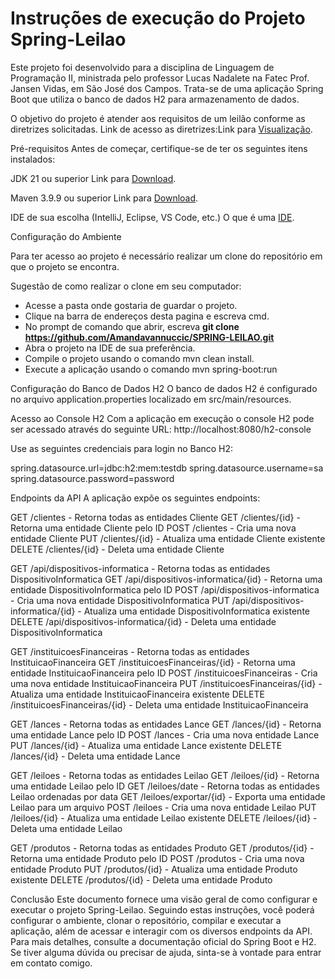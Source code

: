 # Instruções de execução do Projeto Spring-Leilao

Este projeto foi desenvolvido para a disciplina de Linguagem de Programação II, ministrada pelo professor Lucas Nadalete na Fatec Prof. Jansen Vidas, em São José dos Campos. 
Trata-se de uma aplicação Spring Boot que utiliza o banco de dados H2 para armazenamento de dados.

O objetivo do projeto é atender aos requisitos de um leilão conforme as diretrizes solicitadas.
Link de acesso as diretrizes:Link para <a href="(https://github.com/Amandavannuccic/SPRING-LEILAO/blob/main/Diretiz%20de%20projeto%20-%20Spring-Leilao%202024.pdf)">Visualização</a>.

Pré-requisitos
Antes de começar, certifique-se de ter os seguintes itens instalados:

JDK 21 ou superior
Link para <a href="[https://spring.io/projects/spring-boot](https://www.oracle.com/br/java/technologies/downloads/)">Download</a>.

Maven 3.9.9 ou superior
Link para <a href="https://maven.apache.org/download.cgi?.">Download</a>.

IDE de sua escolha (IntelliJ, Eclipse, VS Code, etc.)
O que é uma <a href="https://programae.org.br/cursoprogramacao/glossario/o-que-e-ide-em-programacao/">IDE</a>.

Configuração do Ambiente

Para ter acesso ao projeto é necessário realizar um clone do repositório em que o projeto se encontra.

Sugestão de como realizar o clone em seu computador:
 - Acesse a pasta onde gostaria de guardar o projeto.
 - Clique na barra de endereços desta pagina e escreva cmd.
 - No prompt de comando que abrir, escreva <b>git clone https://github.com/Amandavannuccic/SPRING-LEILAO.git</b>
 - Abra o projeto na IDE de sua preferência.
 - Compile o projeto usando o comando mvn clean install.
 - Execute a aplicação usando o comando mvn spring-boot:run

Configuração do Banco de Dados H2
O banco de dados H2 é configurado no arquivo application.properties localizado em src/main/resources. 

Acesso ao Console H2
Com a aplicação em execução o console H2 pode ser acessado através do seguinte URL:
http://localhost:8080/h2-console

Use as seguintes credenciais para login no Banco H2:

spring.datasource.url=jdbc:h2:mem:testdb
spring.datasource.username=sa
spring.datasource.password=password

Endpoints da API
A aplicação expõe os seguintes endpoints:

GET /clientes - Retorna todas as entidades Cliente
GET /clientes/{id} - Retorna uma entidade Cliente pelo ID
POST /clientes - Cria uma nova entidade Cliente
PUT /clientes/{id} - Atualiza uma entidade Cliente existente
DELETE /clientes/{id} - Deleta uma entidade Cliente

GET /api/dispositivos-informatica - Retorna todas as entidades DispositivoInformatica
GET /api/dispositivos-informatica/{id} - Retorna uma entidade DispositivoInformatica pelo ID
POST /api/dispositivos-informatica - Cria uma nova entidade DispositivoInformatica
PUT /api/dispositivos-informatica/{id} - Atualiza uma entidade DispositivoInformatica existente
DELETE /api/dispositivos-informatica/{id} - Deleta uma entidade DispositivoInformatica

GET /instituicoesFinanceiras - Retorna todas as entidades InstituicaoFinanceira
GET /instituicoesFinanceiras/{id} - Retorna uma entidade InstituicaoFinanceira pelo ID
POST /instituicoesFinanceiras - Cria uma nova entidade InstituicaoFinanceira
PUT /instituicoesFinanceiras/{id} - Atualiza uma entidade InstituicaoFinanceira existente
DELETE /instituicoesFinanceiras/{id} - Deleta uma entidade InstituicaoFinanceira

GET /lances - Retorna todas as entidades Lance
GET /lances/{id} - Retorna uma entidade Lance pelo ID
POST /lances - Cria uma nova entidade Lance
PUT /lances/{id} - Atualiza uma entidade Lance existente
DELETE /lances/{id} - Deleta uma entidade Lance

GET /leiloes - Retorna todas as entidades Leilao
GET /leiloes/{id} - Retorna uma entidade Leilao pelo ID
GET /leiloes/date - Retorna todas as entidades Leilao ordenadas por data
GET /leiloes/exportar/{id} - Exporta uma entidade Leilao para um arquivo
POST /leiloes - Cria uma nova entidade Leilao
PUT /leiloes/{id} - Atualiza uma entidade Leilao existente
DELETE /leiloes/{id} - Deleta uma entidade Leilao

GET /produtos - Retorna todas as entidades Produto
GET /produtos/{id} - Retorna uma entidade Produto pelo ID
POST /produtos - Cria uma nova entidade Produto
PUT /produtos/{id} - Atualiza uma entidade Produto existente
DELETE /produtos/{id} - Deleta uma entidade Produto

Conclusão
Este documento fornece uma visão geral de como configurar e executar o projeto Spring-Leilao. Seguindo estas instruções, você poderá configurar o ambiente, clonar o repositório, compilar e executar a aplicação, além de acessar e interagir com os diversos endpoints da API. Para mais detalhes, consulte a documentação oficial do Spring Boot e H2. Se tiver alguma dúvida ou precisar de ajuda, sinta-se à vontade para entrar em contato comigo.
